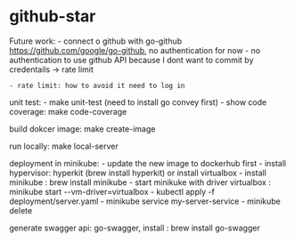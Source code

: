 # github-star

Future work:
    - connect o github with go-github https://github.com/google/go-github, no authentication for now
    - no authentication to use github API because I dont want to commit by credentails -> rate limit

    - rate limit: how to avoid it need to log in

unit test: 
    - make unit-test (need to install go convey first)
    - show code coverage: make code-coverage

build dokcer image: make create-image

run locally: make local-server


    




deployment in minikube: 
    - update the new image to dockerhub first 
    - install hypervisor: hyperkit (brew install hyperkit) or install virtualbox
    - install minikube : brew install minikube
    - start minikuke with driver virtualbox : minikube start --vm-driver=virtualbox
    - kubectl apply -f deployment/server.yaml
    - minikube service my-server-service
    - minikube delete

generate swagger api: go-swagger, install : brew install go-swagger



